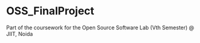 # OSS_FinalProject
Part of the coursework for the Open Source Software Lab (Vth Semester) @ JIIT, Noida
